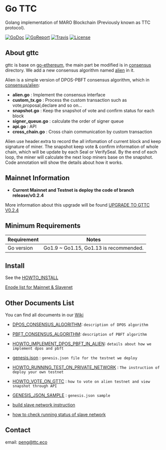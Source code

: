 # Go TTC

Golang implementation of MARO Blockchain (Previously known as TTC protocol).

[![GoDoc](https://img.shields.io/badge/godoc-reference-blue.svg)](https://godoc.org/github.com/TTCECO/gttc)
[![GoReport](https://goreportcard.com/badge/github.com/TTCECO/gttc)](https://goreportcard.com/report/github.com/TTCECO/gttc)
[![Travis](https://travis-ci.org/TTCECO/gttc.svg?branch=master)](https://travis-ci.org/TTCECO/gttc)
[![License](https://img.shields.io/badge/license-GPL%20v3-blue.svg)](LICENSE)
## About gttc

gttc is base on [go-ethereum](https://github.com/ethereum/go-ethereum), the main part be modified is in [consensus](consensus/) directory. We add a new consensus algorithm named [alien](consensus/alien/) in it.

Alien is a simple version of DPOS-PBFT consensus algorithm, which in [consensus/alien](consensus/alien/):

* **alien.go**          : Implement the consensus interface
* **custom_tx.go**      : Process the custom transaction such as vote,proposal,declare and so on...
* **snapshot.go**       : Keep the snapshot of vote and confirm status for each block
* **signer_queue.go**   : calculate the order of signer queue
* **api.go**            : API
* **cross_chain.go**    : Cross chain communication by custom transaction

Alien use header.extra to record the all infomation of current block and keep signature of miner. The snapshot keep vote & confirm information of whole chain, which will be update by each Seal or VerifySeal. By the end of each loop, the miner will calculate the next loop miners base on the snapshot. Code annotation will show the details about how it works.

## Mainnet Information
* **Current Mainnet and Testnet is deploy the code of branch release/v0.2.4**

More information about this upgrade will be found [UPGRADE TO GTTC V0.2.4](https://github.com/TTCECO/gttc/wiki/UPGRADE-TO-GTTC-V0.2.4)

## Minimum Requirements

Requirement|Notes
---|---
Go version | Go1.9 ~ Go1.15, Go1.13 is recommended.

## Install

See the [HOWTO_INSTALL](https://github.com/TTCECO/gttc/wiki/Building-GTTC)

[Enode list for Mainnet & Slavenet](https://github.com/TTCECO/gttc/wiki/Public-Enode-address)

## Other Documents List

You can find all documents in our [Wiki](https://github.com/TTCECO/gttc/wiki/)

* [DPOS_CONSENSUS_ALGORITHM](https://github.com/TTCECO/gttc/wiki/DPOS_CONSENSUS_ALGORITHM): `description of DPOS algorithm`
* [PBFT_CONSENSUS_ALGORITHM](https://github.com/TTCECO/gttc/wiki/PBFT_CONSENSUS_ALGORITHM): `description of PBFT algorithm`
* [HOWTO_IMPLEMENT_DPOS_PBFT_IN_ALIEN](https://github.com/TTCECO/gttc/wiki/HOWTO_IMPLEMENT_DPOS_PBFT_IN_ALIEN): `details about how we implement dpos and pbft`
* [genesis.json](https://github.com/TTCECO/gttc/wiki/genesis.json)  : `genesis.json file for the testnet we deploy`
* [HOWTO_RUNNING_TEST_ON_PRIVATE_NETWORK](https://github.com/TTCECO/gttc/wiki/HOWTO_RUNNING_TEST_ON_PRIVATE_NETWORK) : `The instruction of deploy your own testnet`
* [HOWTO_VOTE_ON_GTTC](https://github.com/TTCECO/gttc/wiki//HOWTO_VOTE_ON_GTTC)  : `how to vote on alien testnet and view snapshot through API`
* [GENESIS_JSON_SAMPLE](https://github.com/TTCECO/gttc/wiki/GENESIS_JSON_SAMPLE) : `genesis.json sample`

* [build slave network instruction](https://github.com/TTCECO/gttc/wiki/build-slave-network-instruction)
* [how to check running status of slave network](https://github.com/TTCECO/gttc/wiki/how-to-check-running-status-of-slave-network)

## Contact

email: peng@ttc.eco
